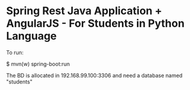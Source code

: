 # Spring Rest Java Application + AngularJS - For Students in Python Language 

To run:

$ mvn(w) spring-boot:run

The BD is allocated in 192.168.99.100:3306 and need a database named "students"